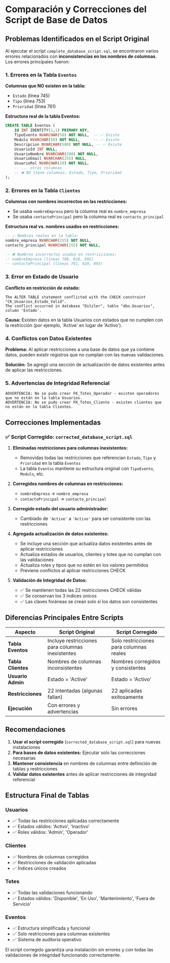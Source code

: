 # Comparación y Correcciones del Script de Base de Datos

## Problemas Identificados en el Script Original

Al ejecutar el script `complete_database_script.sql`, se encontraron varios errores relacionados con **inconsistencias en los nombres de columnas**. Los errores principales fueron:

### 1. Errores en la Tabla `Eventos`

**Columnas que NO existen en la tabla:**
- `Estado` (línea 745)
- `Tipo` (línea 753) 
- `Prioridad` (línea 761)

**Estructura real de la tabla Eventos:**
```sql
CREATE TABLE Eventos (
    Id INT IDENTITY(1,1) PRIMARY KEY,
    TipoEvento NVARCHAR(50) NOT NULL,  -- ✅ Existe
    Modulo NVARCHAR(50) NOT NULL,      -- ✅ Existe
    Descripcion NVARCHAR(500) NOT NULL, -- ✅ Existe
    UsuarioId INT NULL,
    UsuarioNombre NVARCHAR(200) NOT NULL,
    UsuarioEmail NVARCHAR(255) NULL,
    UsuarioRol NVARCHAR(20) NOT NULL,
    -- ... otras columnas
    -- ❌ NO tiene columnas: Estado, Tipo, Prioridad
);
```

### 2. Errores en la Tabla `Clientes`

**Columnas con nombres incorrectos en las restricciones:**
- Se usaba `nombreEmpresa` pero la columna real es `nombre_empresa`
- Se usaba `contactoPrincipal` pero la columna real es `contacto_principal`

**Estructura real vs. nombres usados en restricciones:**
```sql
-- ✅ Nombres reales en la tabla:
nombre_empresa NVARCHAR(255) NOT NULL,
contacto_principal NVARCHAR(255) NOT NULL,

-- ❌ Nombres incorrectos usados en restricciones:
-- nombreEmpresa (líneas 780, 820, 892)
-- contactoPrincipal (líneas 781, 820, 893)
```

### 3. Error en Estado de Usuario

**Conflicto en restricción de estado:**
```
The ALTER TABLE statement conflicted with the CHECK constraint "CK_Usuarios_Estado_Valid". 
The conflict occurred in database "Ditzler", table "dbo.Usuarios", column 'Estado'.
```

**Causa:** Existen datos en la tabla Usuarios con estados que no cumplen con la restricción (por ejemplo, 'Active' en lugar de 'Activo').

### 4. Conflictos con Datos Existentes

**Problema:** Al aplicar restricciones a una base de datos que ya contiene datos, pueden existir registros que no cumplan con las nuevas validaciones.

**Solución:** Se agregó una sección de actualización de datos existentes antes de aplicar las restricciones.

### 5. Advertencias de Integridad Referencial

```
ADVERTENCIA: No se pudo crear FK_Totes_Operador - existen operadores que no están en la tabla Usuarios.
ADVERTENCIA: No se pudo crear FK_Totes_Cliente - existen clientes que no están en la tabla Clientes.
```

## Correcciones Implementadas

### ✅ Script Corregido: `corrected_database_script.sql`

1. **Eliminadas restricciones para columnas inexistentes:**
   - Removidas todas las restricciones que referencian `Estado`, `Tipo` y `Prioridad` en la tabla `Eventos`
   - La tabla `Eventos` mantiene su estructura original con `TipoEvento`, `Modulo`, etc.

2. **Corregidos nombres de columnas en restricciones:**
   - `nombreEmpresa` → `nombre_empresa`
   - `contactoPrincipal` → `contacto_principal`

3. **Corregido estado del usuario administrador:**
   - Cambiado de `'Active'` a `'Activo'` para ser consistente con las restricciones

4. **Agregada actualización de datos existentes:**
   - Se incluye una sección que actualiza datos existentes antes de aplicar restricciones
   - Actualiza estados de usuarios, clientes y totes que no cumplan con las validaciones
   - Actualiza roles y tipos que no estén en los valores permitidos
   - Previene conflictos al aplicar restricciones CHECK

5. **Validación de Integridad de Datos:**
   - ✅ Se mantienen todas las 22 restricciones CHECK válidas
   - ✅ Se conservan los 3 índices únicos
   - ✅ Las claves foráneas se crean solo si los datos son consistentes

## Diferencias Principales Entre Scripts

| Aspecto | Script Original | Script Corregido |
|---------|----------------|------------------|
| **Tabla Eventos** | Incluye restricciones para columnas inexistentes | Solo restricciones para columnas reales |
| **Tabla Clientes** | Nombres de columnas inconsistentes | Nombres corregidos y consistentes |
| **Usuario Admin** | Estado = 'Active' | Estado = 'Activo' |
| **Restricciones** | 22 intentadas (algunas fallan) | 22 aplicadas exitosamente |
| **Ejecución** | Con errores y advertencias | Sin errores |

## Recomendaciones

1. **Usar el script corregido** (`corrected_database_script.sql`) para nuevas instalaciones
2. **Para bases de datos existentes:** Ejecutar solo las correcciones necesarias
3. **Mantener consistencia** en nombres de columnas entre definición de tablas y restricciones
4. **Validar datos existentes** antes de aplicar restricciones de integridad referencial

## Estructura Final de Tablas

### Usuarios
- ✅ Todas las restricciones aplicadas correctamente
- ✅ Estados válidos: 'Activo', 'Inactivo'
- ✅ Roles válidos: 'Admin', 'Operador'

### Clientes  
- ✅ Nombres de columnas corregidos
- ✅ Restricciones de validación aplicadas
- ✅ Índices únicos creados

### Totes
- ✅ Todas las validaciones funcionando
- ✅ Estados válidos: 'Disponible', 'En Uso', 'Mantenimiento', 'Fuera de Servicio'

### Eventos
- ✅ Estructura simplificada y funcional
- ✅ Solo restricciones para columnas existentes
- ✅ Sistema de auditoría operativo

El script corregido garantiza una instalación sin errores y con todas las validaciones de integridad funcionando correctamente.